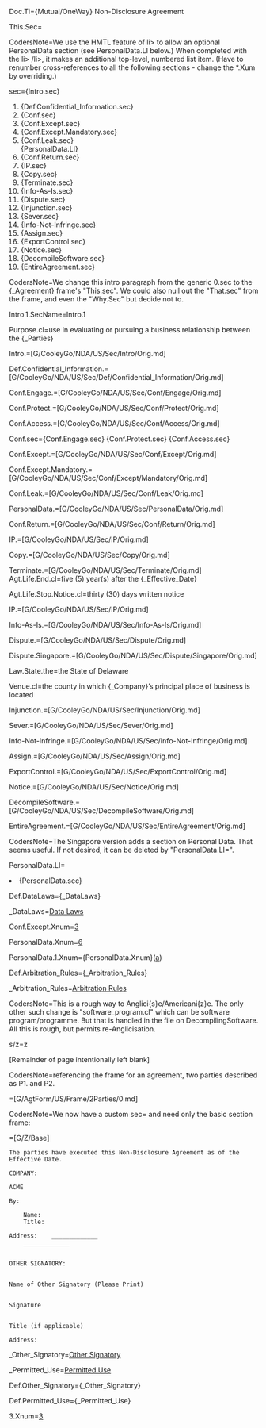 Doc.Ti={Mutual/OneWay} Non-Disclosure Agreement

This.Sec=</i>

CodersNote=We use the HMTL feature of li> to allow an optional PersonalData section (see PersonalData.LI below.)  When completed with the li> /li>, it makes an additional top-level, numbered list item. (Have to renumber cross-references to all the following sections - change the *.Xum by overriding.)

sec={Intro.sec}<ol><li>{Def.Confidential_Information.sec}</li><li>{Conf.sec}</li><li>{Conf.Except.sec}</li><li>{Conf.Except.Mandatory.sec}</li><li>{Conf.Leak.sec}</li>{PersonalData.LI}<li>{Conf.Return.sec}</li><li>{IP.sec}</li><li>{Copy.sec}</li><li>{Terminate.sec}</li><li>{Info-As-Is.sec}</li><li>{Dispute.sec}</li><li>{Injunction.sec}</li><li>{Sever.sec}</li><li>{Info-Not-Infringe.sec}</li><li>{Assign.sec}</li><li>{ExportControl.sec}</li><li>{Notice.sec}</li><li>{DecompileSoftware.sec}</li><li>{EntireAgreement.sec}</li></ol>

CodersNote=We change this intro paragraph from the generic 0.sec to the {_Agreement} frame's "This.sec".  We could also null out the "That.sec" from the frame, and even the "Why.Sec" but decide not to.

Intro.1.SecName=Intro.1

Purpose.cl=use in evaluating or pursuing a business relationship between the {_Parties}

Intro.=[G/CooleyGo/NDA/US/Sec/Intro/Orig.md]

Def.Confidential_Information.=[G/CooleyGo/NDA/US/Sec/Def/Confidential_Information/Orig.md]

Conf.Engage.=[G/CooleyGo/NDA/US/Sec/Conf/Engage/Orig.md]

Conf.Protect.=[G/CooleyGo/NDA/US/Sec/Conf/Protect/Orig.md]

Conf.Access.=[G/CooleyGo/NDA/US/Sec/Conf/Access/Orig.md]

Conf.sec={Conf.Engage.sec} {Conf.Protect.sec} {Conf.Access.sec}

Conf.Except.=[G/CooleyGo/NDA/US/Sec/Conf/Except/Orig.md]

Conf.Except.Mandatory.=[G/CooleyGo/NDA/US/Sec/Conf/Except/Mandatory/Orig.md]

Conf.Leak.=[G/CooleyGo/NDA/US/Sec/Conf/Leak/Orig.md]

PersonalData.=[G/CooleyGo/NDA/US/Sec/PersonalData/Orig.md]

Conf.Return.=[G/CooleyGo/NDA/US/Sec/Conf/Return/Orig.md]

IP.=[G/CooleyGo/NDA/US/Sec/IP/Orig.md]

Copy.=[G/CooleyGo/NDA/US/Sec/Copy/Orig.md]

Terminate.=[G/CooleyGo/NDA/US/Sec/Terminate/Orig.md]
Agt.Life.End.cl=five (5) year(s) after the {_Effective_Date}

Agt.Life.Stop.Notice.cl=thirty (30) days written notice

IP.=[G/CooleyGo/NDA/US/Sec/IP/Orig.md]

Info-As-Is.=[G/CooleyGo/NDA/US/Sec/Info-As-Is/Orig.md]

Dispute.=[G/CooleyGo/NDA/US/Sec/Dispute/Orig.md]

Dispute.Singapore.=[G/CooleyGo/NDA/US/Sec/Dispute/Singapore/Orig.md]

Law.State.the=the State of Delaware

Venue.cl=the county in which {_Company}’s principal place of business is located

Injunction.=[G/CooleyGo/NDA/US/Sec/Injunction/Orig.md]

Sever.=[G/CooleyGo/NDA/US/Sec/Sever/Orig.md]

Info-Not-Infringe.=[G/CooleyGo/NDA/US/Sec/Info-Not-Infringe/Orig.md]

Assign.=[G/CooleyGo/NDA/US/Sec/Assign/Orig.md]

ExportControl.=[G/CooleyGo/NDA/US/Sec/ExportControl/Orig.md]

Notice.=[G/CooleyGo/NDA/US/Sec/Notice/Orig.md]

DecompileSoftware.=[G/CooleyGo/NDA/US/Sec/DecompileSoftware/Orig.md]

EntireAgreement.=[G/CooleyGo/NDA/US/Sec/EntireAgreement/Orig.md]

CodersNote=The Singapore version adds a section on Personal Data. That seems useful.  If not desired, it can be deleted by "PersonalData.LI=</i>".

PersonalData.LI=<li>{PersonalData.sec}</li>

Def.DataLaws={_DataLaws}


_DataLaws=<a href="#Def.DataLaws.Target" class="definedterm">Data Laws</a>

Conf.Except.Xnum=<a href="#Conf.Except.sec" class="xref">3</a>

PersonalData.Xnum=<a href="#PersonalData.sec" class="xref">6</a>


PersonalData.1.Xnum={PersonalData.Xnum}(<a href="#PersonalData.1.sec" class="xref">a</a>)


Def.Arbitration_Rules={_Arbitration_Rules}

_Arbitration_Rules=<a href="#Def.Arbitration_Rules.Target" class="definedterm">Arbitration Rules</a>

CodersNote=This is a rough way to Anglici{s}e/Americani{z}e.  The only other such change is "software_program.cl" which can be software program/programme. But that is handled in the file on DecompilingSoftware.  All this is rough, but permits re-Anglicisation. 

s/z=z

[Remainder of page intentionally left blank]

CodersNote=referencing the frame for an agreement, two parties described as P1. and P2. 

=[G/AgtForm/US/Frame/2Parties/0.md] 

CodersNote=We now have a custom sec= and need only the basic section frame:

=[G/Z/Base]

	The parties have executed this Non-Disclosure Agreement as of the Effective Date.

	COMPANY:
	
	ACME
	
	By:	
		
		Name:	
		Title:	
	
	Address:	_____________
		_____________
		

	OTHER SIGNATORY:
	
	
	Name of Other Signatory (Please Print)
	
	
	Signature
	
	
	Title (if applicable)
	
	Address:	
		
		
_Other_Signatory=<a href='#Def.Other_Signatory' class='definedterm'>Other Signatory</a>

_Permitted_Use=<a href='#Def.Permitted_Use' class='definedterm'>Permitted Use</a>

Def.Other_Signatory={_Other_Signatory}

Def.Permitted_Use={_Permitted_Use}

3.Xnum=<a href='#3.sec' class="xref">3</a>

